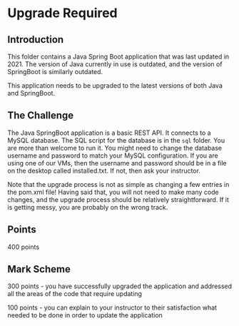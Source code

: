 # Upgrade Required

## Introduction

This folder contains a Java Spring Boot application that was last updated in 2021. The version of Java currently in use is outdated, and the version of SpringBoot is similarly outdated.

This application needs to be upgraded to the latest versions of both Java and SpringBoot.

## The Challenge

The Java SpringBoot application is a basic REST API. It connects to a MySQL database. The SQL script for the database is in the `sql` folder. You are more than welcome to run it. You might need to change the database username and password to match your MySQL configuration. If you are using one of our VMs, then the username and password should be in a file on the desktop called installed.txt. If not, then ask your instructor.

Note that the upgrade process is not as simple as changing a few entries in the pom.xml file! Having said that, you will not need to make many code changes, and the upgrade process should be relatively straightforward. If it is getting messy, you are probably on the wrong track.

## Points
400 points

## Mark Scheme
300 points - you have successfully upgraded the application and addressed all the areas of the code that require updating

100 points - you can explain to your instructor to their satisfaction what needed to be done in order to update the application

